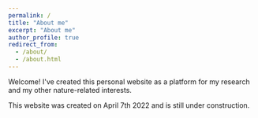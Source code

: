 ```yaml
---
permalink: /
title: "About me"
excerpt: "About me"
author_profile: true
redirect_from: 
  - /about/
  - /about.html
---
```


Welcome! I've created this personal website as a platform for my research and my other nature-related interests. 

This website was created on April 7th 2022 and is still under construction.